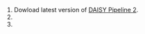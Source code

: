 1. Dowload latest version of [DAISY Pipeline 2](https://daisy.github.io/pipeline/Download.html).
2. 
3. 
